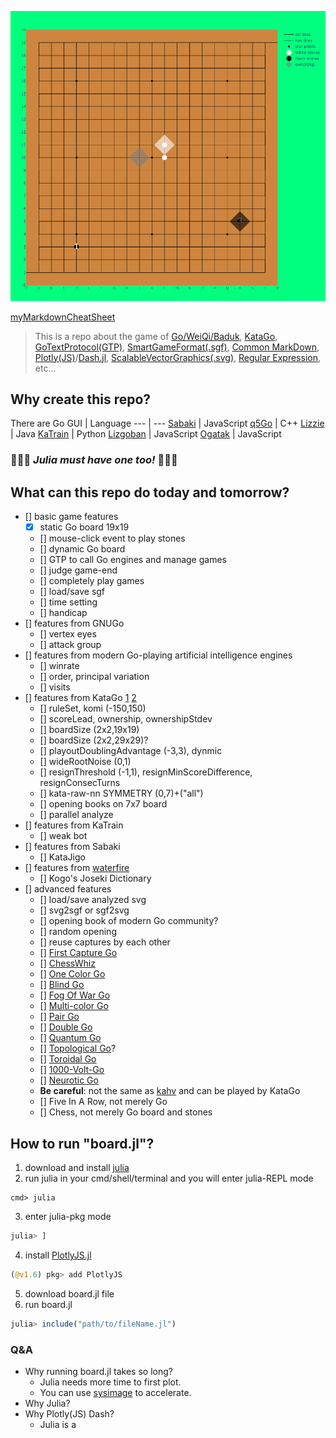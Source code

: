 ![easyUI](./easyUI.svg)

[myMarkdownCheatSheet](./Markdown.md)

> This is a repo about the game of [Go/WeiQi/Baduk](https://senseis.xmp.net/?Weiqi), [KataGo](https://katagotraining.org/), [GoTextProtocol(GTP)](http://www.lysator.liu.se/~gunnar/gtp/), [SmartGameFormat(.sgf)](https://www.red-bean.com/sgf/), [Common MarkDown](https://commonmark.org/), [Plotly(JS)](https://plotly.com/julia/)/[Dash.jl](https://dash-julia.plotly.com/), [ScalableVectorGraphics(.svg)](https://en.wikipedia.org/wiki/Scalable_Vector_Graphics), [Regular Expression](https://ryanstutorials.net/linuxtutorial/grep.php), etc...

## Why create this repo?
There are 
Go GUI | Language
--- | ---
[Sabaki](https://github.com/SabakiHQ/Sabaki) | JavaScript
[q5Go](https://github.com/bernds/q5Go) | C++
[Lizzie](https://github.com/featurecat/lizzie) | Java
[KaTrain](https://github.com/sanderland/katrain) | Python
[Lizgoban](https://github.com/kaorahi/lizgoban) | JavaScript
[Ogatak](https://github.com/rooklift/ogatak) | JavaScript

### 🚀🚀🚀 ***Julia must have one too!*** 🚀🚀🚀

## What can this repo do today and tomorrow?
- [] basic game features
  - [x] static Go board 19x19
  - [] mouse-click event to play stones
  - [] dynamic Go board
  - [] GTP to call Go engines and manage games
  - [] judge game-end
  - [] completely play games
  - [] load/save sgf
  - [] time setting
  - [] handicap
- [] features from GNUGo   
  - [] vertex eyes
  - [] attack group
- [] features from modern Go-playing artificial intelligence engines
  - [] winrate
  - [] order, principal variation 
  - [] visits
- [] features from KataGo [1](https://github.com/lightvector/KataGo/tree/master/cpp/configs) [2](https://github.com/lightvector/KataGo/tree/master/docs)
  - [] ruleSet, komi (-150,150)
  - [] scoreLead, ownership, ownershipStdev
  - [] boardSize (2x2,19x19) 
  - [] boardSize (2x2,29x29)?
  - [] playoutDoublingAdvantage (-3,3), dynmic
  - [] wideRootNoise (0,1)
  - [] resignThreshold (-1,1), resignMinScoreDifference, resignConsecTurns
  - [] kata-raw-nn SYMMETRY (0,7)+("all")
  - [] opening books on 7x7 board
  - [] parallel analyze
- [] features from KaTrain
  - [] weak bot 
- [] features from Sabaki
  - [] KataJigo 
- [] features from [waterfire](https://waterfire.us/joseki.htm)
  - [] Kogo's Joseki Dictionary
- [] advanced features 
  - [] load/save analyzed svg
  - [] svg2sgf or sgf2svg
  - [] opening book of modern Go community?
  - [] random opening
  - [] reuse captures by each other
  - [] [First Capture Go](https://senseis.xmp.net/?AtariGo)
  - [] [ChessWhiz](https://senseis.xmp.net/?ChessWhiz)
  - [] [One Color Go](https://senseis.xmp.net/?OneColourGo)
  - [] [Blind Go](https://senseis.xmp.net/?BlindGo)
  - [] [Fog Of War Go](https://senseis.xmp.net/?FogOfWar)
  - [] [Multi-color Go](https://senseis.xmp.net/?MultiColorGo)
  - [] [Pair Go](https://senseis.xmp.net/?PairGo)
  - [] [Double Go](https://senseis.xmp.net/?DoubleGo)
  - [] [Quantum Go](https://arxiv.org/abs/1603.04751)
  - [] [Topological Go](https://senseis.xmp.net/?TopologicalGo)?
  - [] [Toroidal Go](https://senseis.xmp.net/?ToroidalGo)
  - [] [1000-Volt-Go](https://senseis.xmp.net/?ElectricGo)
  - [] [Neurotic Go](https://senseis.xmp.net/?NeuroticGo)
  - **Be careful**: not the same as [kahv](https://go.kahv.io/) and can be played by KataGo
  - [] Five In A Row, not merely Go
  - [] Chess, not merely Go board and stones
## How to run "board.jl"?
1. download and install [julia](https://julialang.org/) 
2. run julia in your cmd/shell/terminal and you will enter julia-REPL mode
```shell
cmd> julia 
```  
3. enter julia-pkg mode
```julia
julia> ]
```
4. install [PlotlyJS.jl](https://github.com/JuliaPlots/PlotlyJS.jl)
```julia
(@v1.6) pkg> add PlotlyJS
```
5. download board.jl file
6. run board.jl
```julia
julia> include("path/to/fileName.jl") 
```

### Q&A 
- Why running board.jl takes so long? 
  - Julia needs more time to first plot.
  - You can use [sysimage](https://julialang.github.io/PackageCompiler.jl/dev/examples/plots.html#examples-plots) to accelerate.
- Why Julia?
- Why Plotly(JS) Dash?
  - Julia is a
